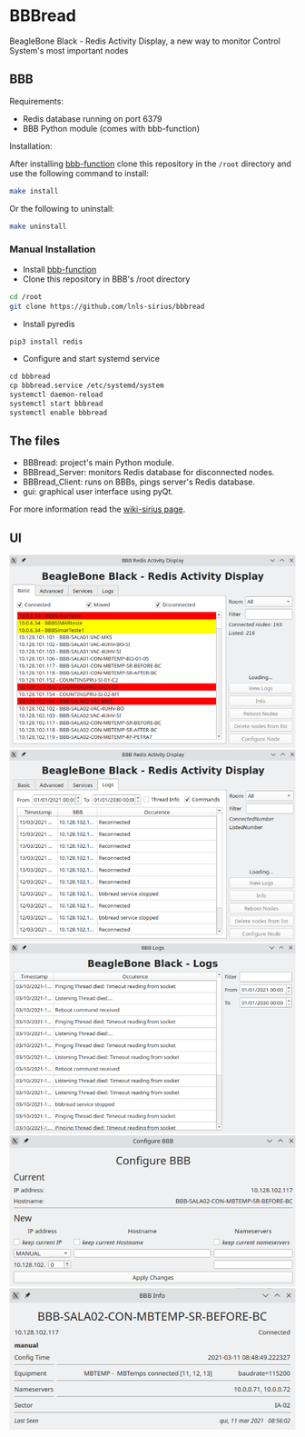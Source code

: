 # BBBread

BeagleBone Black - Redis Activity Display, a new way to monitor Control System's most important nodes

## BBB

Requirements:

* Redis database running on port 6379
* BBB Python module (comes with bbb-function)

Installation:

After installing [bbb-function](https://github.com/lnls-sirius/bbb-function) clone this repository in the `/root`  directory and use the following command to install:

```bash
make install
```

Or the following to uninstall:
```bash
make uninstall
```

### Manual Installation

* Install [bbb-function](https://github.com/lnls-sirius/bbb-function)
* Clone this repository in BBB's /root directory

```bash
cd /root
git clone https://github.com/lnls-sirius/bbbread
```

* Install pyredis
```bash
pip3 install redis
```

* Configure and start systemd service
```
cd bbbread
cp bbbread.service /etc/systemd/system
systemctl daemon-reload
systemctl start bbbread
systemctl enable bbbread
```

## The files

* BBBread: project's main Python module.
* BBBread_Server: monitors Redis database for disconnected nodes.
* BBBread_Client: runs on BBBs, pings server's Redis database.
* gui: graphical user interface using pyQt.

For more information read the [wiki-sirius page](https://wiki-sirius.lnls.br/mediawiki/index.php/CON:BBBread).

## UI

![Main Interface](Screenshots/main.png)
![Logs tab](Screenshots/logs_tab.png)
![Logs](Screenshots/logs.png)
![Config](Screenshots/config.png)
![Info](Screenshots/info.png)